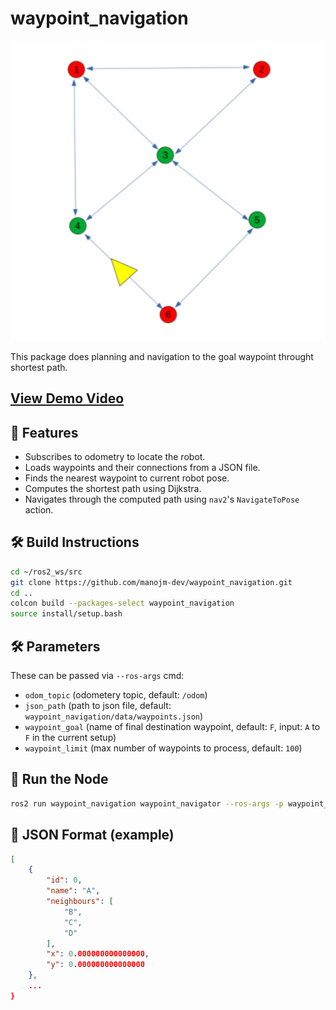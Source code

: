 # waypoint_navigation

![alt text](media/waypoints.png)

This package does planning and navigation to the goal waypoint throught shortest path.

## [View Demo Video](https://drive.google.com/file/d/1bQ8AxHoTOHwkVaLGyLWngporGGeXUoO3/view?usp=sharing)


## 🚀 Features

- Subscribes to odometry to locate the robot.
- Loads waypoints and their connections from a JSON file.
- Finds the nearest waypoint to current robot pose.
- Computes the shortest path using Dijkstra.
- Navigates through the computed path using `nav2`'s `NavigateToPose` action.


## 🛠️ Build Instructions

```bash
cd ~/ros2_ws/src
git clone https://github.com/manojm-dev/waypoint_navigation.git
cd ..
colcon build --packages-select waypoint_navigation
source install/setup.bash
```


## 🛠️ Parameters

These can be passed via `--ros-args` cmd:

- `odom_topic` (odometery topic, default: `/odom`)
- `json_path` (path to json file, default: `waypoint_navigation/data/waypoints.json`)
- `waypoint_goal` (name of final destination waypoint, default: `F`, input: `A` to `F` in the current setup)
- `waypoint_limit` (max number of waypoints to process, default: `100`)


## 🚀 Run the Node

```bash
ros2 run waypoint_navigation waypoint_navigator --ros-args -p waypoint_goal:="B"
```

## 📄 JSON Format (example)

```json
[
    {
        "id": 0,
        "name": "A",
        "neighbours": [
            "B",
            "C",
            "D"
        ],
        "x": 0.000000000000000,
        "y": 0.000000000000000
    },
    ...
}
```